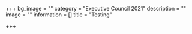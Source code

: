 +++
bg_image = ""
category = "Executive Council 2021"
description = ""
image = ""
information = []
title = "Testing"

+++
